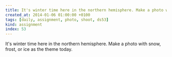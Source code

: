 ```yaml
---
title: It's winter time here in the northern hemisphere. Make a photo with snow, frost, or ice as the theme today.
created_at: 2014-01-06 01:00:00 +0100
tags: [daily, assignment, photo, shoot, ds53]
kind: assignment
index: 53
---
```


It's winter time here in the northern hemisphere. Make a photo with snow, frost, or ice as the theme today.
